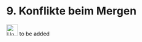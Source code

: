 # 9. Konflikte beim Mergen
<!-- mit VSCode und ohne; Standard-Editor in Konfigurationen festlegen -->

<img src="../../images/under-construction_symbol.png" alt="Under Construction" width="30" /> to be added
